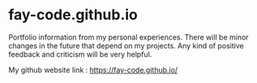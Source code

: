 # fay-code.github.io
Portfolio information from my personal experiences.
There will be minor changes in the future that depend on my projects.
Any kind of positive feedback and criticism will be very helpful.

My github website link : https://fay-code.github.io/
